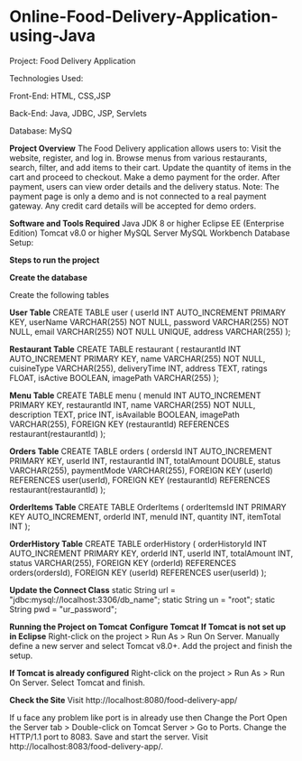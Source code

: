 # Online-Food-Delivery-Application-using-Java

Project: Food Delivery Application

Technologies Used:

Front-End: HTML, CSS,JSP

Back-End: Java, JDBC, JSP, Servlets

Database: MySQ

**Project Overview** 
The Food Delivery application allows users to:
Visit the website, register, and log in.
Browse menus from various restaurants, search, filter, and add items to their cart.
Update the quantity of items in the cart and proceed to checkout.
Make a demo payment for the order. After payment, users can view order details and the delivery status.
Note: The payment page is only a demo and is not connected to a real payment gateway. Any credit card details will be accepted for demo orders.

**Software and Tools Required**
Java JDK 8 or higher
Eclipse EE (Enterprise Edition)
Tomcat v8.0 or higher
MySQL Server
MySQL Workbench
Database Setup:

**Steps to run the project**

**Create the database**

Create the following tables

**User Table**
CREATE TABLE user (
    userId INT AUTO_INCREMENT PRIMARY KEY,
    userName VARCHAR(255) NOT NULL,
    password VARCHAR(255) NOT NULL,
    email VARCHAR(255) NOT NULL UNIQUE,
    address VARCHAR(255)
);

**Restaurant Table**
CREATE TABLE restaurant (
    restaurantId INT AUTO_INCREMENT PRIMARY KEY,
    name VARCHAR(255) NOT NULL,
    cuisineType VARCHAR(255),
    deliveryTime INT,
    address TEXT,
    ratings FLOAT,
    isActive BOOLEAN,
    imagePath VARCHAR(255)
);

**Menu Table**
CREATE TABLE menu (
    menuId INT AUTO_INCREMENT PRIMARY KEY,
    restaurantId INT,
    name VARCHAR(255) NOT NULL,
    description TEXT,
    price INT,
    isAvailable BOOLEAN,
    imagePath VARCHAR(255),
    FOREIGN KEY (restaurantId) REFERENCES restaurant(restaurantId)
);

**Orders Table**
CREATE TABLE orders (
    ordersId INT AUTO_INCREMENT PRIMARY KEY,
    userId INT,
    restaurantId INT,
    totalAmount DOUBLE,
    status VARCHAR(255),
    paymentMode VARCHAR(255),
    FOREIGN KEY (userId) REFERENCES user(userId),
    FOREIGN KEY (restaurantId) REFERENCES restaurant(restaurantId)
);

**OrderItems Table**
CREATE TABLE OrderItems (
    orderItemsId INT PRIMARY KEY AUTO_INCREMENT,
    orderId INT,
    menuId INT,
    quantity INT,
    itemTotal INT
);

**OrderHistory Table**
CREATE TABLE orderHistory (
    orderHistoryId INT AUTO_INCREMENT PRIMARY KEY,
    orderId INT,
    userId INT,
    totalAmount INT,
    status VARCHAR(255),
    FOREIGN KEY (orderId) REFERENCES orders(ordersId),
    FOREIGN KEY (userId) REFERENCES user(userId)
);

**Update the Connect Class**
    static String url = "jdbc:mysql://localhost:3306/db_name";
    static String un = "root";
    static String pwd = "ur_password";

    
**Running the Project on Tomcat**
**Configure Tomcat**
**If Tomcat is not set up in Eclipse**
Right-click on the project > Run As > Run On Server.
Manually define a new server and select Tomcat v8.0+.
Add the project and finish the setup.

**If Tomcat is already configured**
Right-click on the project > Run As > Run On Server.
Select Tomcat and finish.

**Check the Site**
Visit http://localhost:8080/food-delivery-app/ 

If u face any problem like port is in already use then 
Change the Port
Open the Server tab > Double-click on Tomcat Server > Go to Ports.
Change the HTTP/1.1 port to 8083.
Save and start the server. Visit http://localhost:8083/food-delivery-app/.
